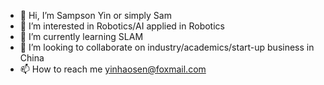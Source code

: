 - 👋 Hi, I’m Sampson Yin or simply Sam
- 👀 I’m interested in Robotics/AI applied in Robotics
- 🌱 I’m currently learning SLAM
- 💞️ I’m looking to collaborate on industry/academics/start-up business in China
- 📫 How to reach me yinhaosen@foxmail.com

<!---
yinhaosen/yinhaosen is a ✨ special ✨ repository because its `README.md` (this file) appears on your GitHub profile.
You can click the Preview link to take a look at your changes.
--->
